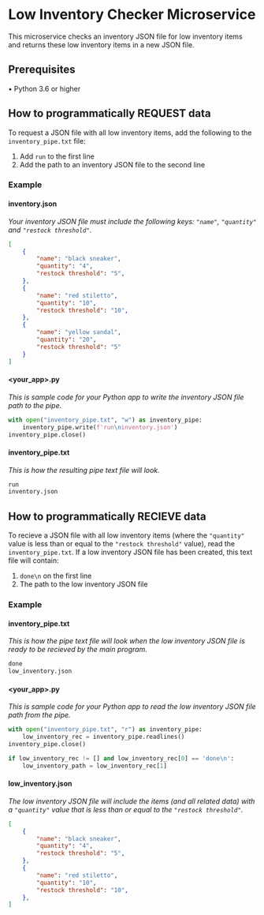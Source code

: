 # Low Inventory Checker Microservice
This microservice checks an inventory JSON file for low inventory items and returns these low inventory items in a new JSON file.

## Prerequisites

• Python 3.6 or higher

## How to programmatically REQUEST data
To request a JSON file with all low inventory items, add the following to the `inventory_pipe.txt` file:
1. Add `run` to the first line
2. Add the path to an inventory JSON file to the second line
 

### Example

#### inventory.json
*Your inventory JSON file must include the following keys: `"name"`, `"quantity"` and `"restock threshold"`.*
```json
[
    {
        "name": "black sneaker",
        "quantity": "4",
        "restock threshold": "5",
    }, 
    {
        "name": "red stiletto",
        "quantity": "10",
        "restock threshold": "10",
    },
    {
        "name": "yellow sandal",
        "quantity": "20",
        "restock threshold": "5"
    }
]
```

#### <your_app>.py 
*This is sample code for your Python app to write the inventory JSON file path to the pipe.*
```python
with open("inventory_pipe.txt", "w") as inventory_pipe:
    inventory_pipe.write(f'run\ninventory.json')
inventory_pipe.close()
```

#### inventory_pipe.txt
*This is how the resulting pipe text file will look.*
```python
run
inventory.json
```

## How to programmatically RECIEVE data
To recieve a JSON file with all low inventory items (where the `"quantity"` value is less than or equal to the `"restock threshold"` value), read the `inventory_pipe.txt`. If a low inventory JSON file has been created, this text file will contain:
1. `done\n` on the first line
2. The path to the low inventory JSON file

### Example

#### inventory_pipe.txt
*This is how the pipe text file will look when the low inventory JSON file is ready to be recieved by the main program.*
```python
done
low_inventory.json
```

#### <your_app>.py 
*This is sample code for your Python app to read the low inventory JSON file path from the pipe.*
```python
with open("inventory_pipe.txt", "r") as inventory_pipe:
    low_inventory_rec = inventory_pipe.readlines()
inventory_pipe.close()

if low_inventory_rec != [] and low_inventory_rec[0] == 'done\n':
    low_inventory_path = low_inventory_rec[1]
```

#### low_inventory.json
*The low inventory JSON file will include the items (and all related data) with a `"quantity"` value that is less than or equal to the `"restock threshold"`.*
```json
[
    {
        "name": "black sneaker",
        "quantity": "4",
        "restock threshold": "5",
    }, 
    {
        "name": "red stiletto",
        "quantity": "10",
        "restock threshold": "10",
    },
]
```